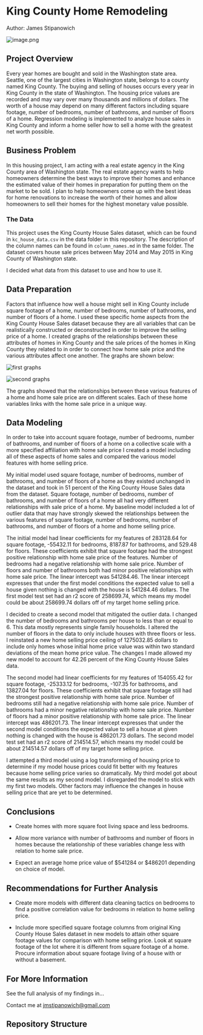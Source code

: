 # King County Home Remodeling

Author: James Stipanowich

![image.png](Images/kingcounty.jpg)


## Project Overview

Every year homes are bought and sold in the Washington state area. Seattle, one of the largest cities in Washington state, belongs to a county named King County. The buying and selling of houses occurs every year in King County in the state of Washington. The housing price values are recorded and may vary over many thousands and millions of dollars. The worth of a house may depend on many different factors including square footage, number of bedrooms, number of bathrooms, and number of floors of a home. Regression modeling is implemented to analyze house sales in King County and inform a home seller how to sell a home with the greatest net worth possible.

## Business Problem

In this housing project, I am acting with a real estate agency in the King County area of Washington state. The real estate agency wants to help homeowners determine the best ways to improve their homes and enhance the estimated value of their homes in preparation for putting them on the market to be sold. I plan to help homeowners come up with the best ideas for home renovations to increase the worth of their homes and allow homeowners to sell their homes for the highest monetary value possible.

### The Data

This project uses the King County House Sales dataset, which can be found in  `kc_house_data.csv` in the data folder in this repository. The description of the column names can be found in `column_names.md` in the same folder. The dataset covers house sale prices between May 2014 and May 2015 in King County of Washington state.

I decided what data from this dataset to use and how to use it. 

## Data Preparation

Factors that influence how well a house might sell in King County include square footage of a home, number of bedrooms, number of bathrooms, and number of floors of a home. I used these specific home aspects from the King County House Sales dataset because they are all variables that can be realistically constructed or deconstructed in order to improve the selling price of a home. I created graphs of the relationships between these attributes of homes in King County and the sale prices of the homes in King County they related to in order to connect how home sale price and the various attributes affect one another. The graphs are shown below:

![first graphs](Images/firsttwographshousing.png)

![second graphs](Images/secondtwographshousing.png)


The graphs showed that the relationships between these various features of a home and home sale price are on different scales. Each of these home variables links with the home sale price in a unique way.

## Data Modeling

In order to take into account square footage, number of bedrooms, number of bathrooms, and number of floors of a home on a collective scale with a more specified affiliation with home sale price I created a model including all of these aspects of home sales and compared the various model features with home selling price.

My initial model used square footage, number of bedrooms, number of bathrooms, and number of floors of a home as they existed unchanged in the dataset and took in 51 percent of the King County House Sales data from the dataset. Square footage, number of bedrooms, number of bathrooms, and number of floors of a home all had very different relationships with sale price of a home. My baseline model included a lot of outlier data that may have strongly skewed the relationships between the various features of square footage, number of bedrooms, number of bathrooms, and number of floors of a home and home selling price. 

The initial model had linear coefficients for my features of 283128.64 for square footage, -55432.11 for bedrooms, 8187.87 for bathrooms, and 529.48 for floors. These coefficients exhibit that square footage had the strongest positive relationship with home sale price of the features. Number of bedrooms had a negative relationship with home sale price. Number of floors and number of bathrooms both had minor positive relationships with home sale price. The linear intercept was 541284.46. The linear intercept expresses that under the first model conditions the expected value to sell a house given nothing is changed with the house is 541284.46 dollars. The first model test set had an r2 score of 258699.74, which means my model could be about 258699.74 dollars off of my target home selling price.

I decided to create a second model that mitigated the outlier data. I changed the number of bedrooms and bathrooms per house to less than or equal to 6. This data mostly represents single family households. I altered the number of floors in the data to only include houses with three floors or less. I reinstated a new home selling price ceiling of 1275032.85 dollars to include only homes whose initial home price value was within two standard deviations of the mean home price value. The changes I made allowed my new model to account for 42.26 percent of the King County House Sales data.

The second model had linear coefficients for my features of 154055.42 for square footage, -25333.12 for bedrooms, -107.35 for bathrooms, and 13827.04 for floors. These coefficients exhibit that square footage still had the strongest positive relationship with home sale price. Number of bedrooms still had a negative relationship with home sale price.  Number of bathrooms had a minor negative relationship with home sale price. Number of floors had a minor positive relationship with home sale price. The linear intercept was 486201.73. The linear intercept expresses that under the second model conditions the expected value to sell a house at given nothing is changed with the house is 486201.73 dollars. The second model test set had an r2 score of 214514.57, which means my model could be about 214514.57 dollars off of my target home selling price.

I attempted a third model using a log transforming of housing price to determine if my model house prices could fit better with my features because home selling price varies so dramatically. My third model got about the same results as my second model. I disregarded the model to stick with my first two models. Other factors may influence the changes in house selling price that are yet to be determined.

## Conclusions

- Create homes with more square foot living space and less bedrooms.

- Allow more variance with number of bathrooms and number of floors in homes because the relationship of these variables change less with relation to home sale price.

- Expect an average home price value of $541284 or $486201 depending on choice of model.

## Recommendations for Further Analysis

- Create more models with different data cleaning tactics on bedrooms to find a positive correlation value for bedrooms in relation to home selling price.

- Include more specified square footage columns from original King County House Sales dataset in new models to attain other square footage values for comparison with home selling price. Look at square footage of the lot where it is different from square footage of a home. Procure information about square footage living of a house with or without a basement.

## For More Information

See the full analysis of my findings in...

Contact me at jmstipanowich@gmail.com

## Repository Structure

